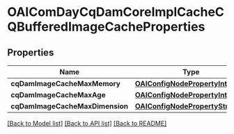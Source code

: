 # OAIComDayCqDamCoreImplCacheCQBufferedImageCacheProperties

## Properties
Name | Type | Description | Notes
------------ | ------------- | ------------- | -------------
**cqDamImageCacheMaxMemory** | [**OAIConfigNodePropertyInteger***](OAIConfigNodePropertyInteger.md) |  | [optional] 
**cqDamImageCacheMaxAge** | [**OAIConfigNodePropertyInteger***](OAIConfigNodePropertyInteger.md) |  | [optional] 
**cqDamImageCacheMaxDimension** | [**OAIConfigNodePropertyString***](OAIConfigNodePropertyString.md) |  | [optional] 

[[Back to Model list]](../README.md#documentation-for-models) [[Back to API list]](../README.md#documentation-for-api-endpoints) [[Back to README]](../README.md)


